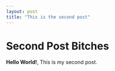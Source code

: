 ```yaml
---
layout: post
title: "This is the second post"
---
```


# Second Post Bitches


**Hello World!**, This is my second post.
